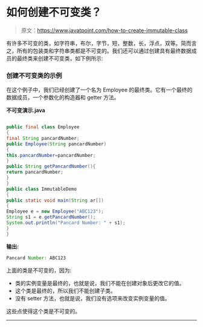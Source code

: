 # 如何创建不可变类？

> 原文：<https://www.javatpoint.com/how-to-create-immutable-class>

有许多不可变的类，如字符串，布尔，字节，短，整数，长，浮点，双等。简而言之，所有的包装类和字符串类都是不可变的。我们还可以通过创建具有最终数据成员的最终类来创建不可变类，如下例所示:

### 创建不可变类的示例

在这个例子中，我们已经创建了一个名为 Employee 的最终类。它有一个最终的数据成员，一个参数化的构造器和 getter 方法。

**不可变演示.java**

```java

public final class Employee
{  
final String pancardNumber;  
public Employee(String pancardNumber)
{  
this.pancardNumber=pancardNumber;  
}
public String getPancardNumber(){  
return pancardNumber;  
}  
}  
public class ImmutableDemo
{
public static void main(String ar[])
{
Employee e = new Employee("ABC123");
String s1 = e.getPancardNumber();
System.out.println("Pancard Number: " + s1);
}
}

```

**输出:**

```java
Pancard Number: ABC123

```

上面的类是不可变的，因为:

*   类的实例变量是最终的，也就是说，我们不能在创建对象后更改它的值。
*   这个类是最终的，所以我们不能创建子类。
*   没有 setter 方法，也就是说，我们没有选项来改变实例变量的值。

这些点使得这个类是不可变的。

* * *